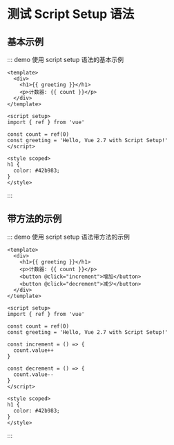 # 测试 Script Setup 语法

## 基本示例

::: demo 使用 script setup 语法的基本示例

```vue
<template>
  <div>
    <h1>{{ greeting }}</h1>
    <p>计数器: {{ count }}</p>
  </div>
</template>

<script setup>
import { ref } from 'vue'

const count = ref(0)
const greeting = 'Hello, Vue 2.7 with Script Setup!'
</script>

<style scoped>
h1 {
  color: #42b983;
}
</style>
```

:::

## 带方法的示例

::: demo 使用 script setup 语法带方法的示例

```vue
<template>
  <div>
    <h1>{{ greeting }}</h1>
    <p>计数器: {{ count }}</p>
    <button @click="increment">增加</button>
    <button @click="decrement">减少</button>
  </div>
</template>

<script setup>
import { ref } from 'vue'

const count = ref(0)
const greeting = 'Hello, Vue 2.7 with Script Setup!'

const increment = () => {
  count.value++
}

const decrement = () => {
  count.value--
}
</script>

<style scoped>
h1 {
  color: #42b983;
}
</style>
```

:::